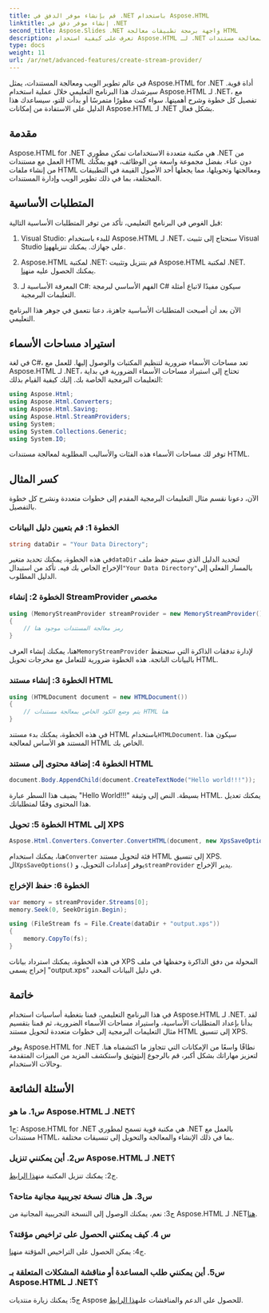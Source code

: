 ```yaml
---
title: قم بإنشاء موفر الدفق في .NET باستخدام Aspose.HTML
linktitle: إنشاء موفر دفق في .NET
second_title: Aspose.Slides .NET واجهة برمجة تطبيقات معالجة HTML
description: تعرف على كيفية استخدام Aspose.HTML لـ .NET لمعالجة مستندات HTML بكفاءة. برنامج تعليمي خطوة بخطوة للمطورين.
type: docs
weight: 11
url: /ar/net/advanced-features/create-stream-provider/
---
```

في عالم تطوير الويب ومعالجة المستندات، يمثل Aspose.HTML for .NET أداة قوية. سيرشدك هذا البرنامج التعليمي خلال عملية استخدام Aspose.HTML لـ .NET، مع تفصيل كل خطوة وشرح أهميتها. سواء كنت مطورًا متمرسًا أو بدأت للتو، سيساعدك هذا الدليل على الاستفادة من إمكانات Aspose.HTML لـ .NET بشكل فعال.

## مقدمة

Aspose.HTML for .NET هي مكتبة متعددة الاستخدامات تمكن مطوري .NET من العمل مع مستندات HTML دون عناء. بفضل مجموعة واسعة من الوظائف، فهو يمكّنك من إنشاء ملفات HTML ومعالجتها وتحويلها، مما يجعلها أحد الأصول القيمة في التطبيقات المختلفة، بما في ذلك تطوير الويب وإدارة المستندات.

## المتطلبات الأساسية

قبل الغوص في البرنامج التعليمي، تأكد من توفر المتطلبات الأساسية التالية:

1.  Visual Studio: للبدء باستخدام Aspose.HTML لـ .NET، ستحتاج إلى تثبيت Visual Studio على جهازك. يمكنك تنزيله[هنا](https://visualstudio.microsoft.com/).

2. Aspose.HTML لمكتبة .NET: قم بتنزيل وتثبيت Aspose.HTML لمكتبة .NET. يمكنك الحصول عليه من[هنا](https://releases.aspose.com/html/net/).

3. المعرفة الأساسية لـ C#: الفهم الأساسي لبرمجة C# سيكون مفيدًا لاتباع أمثلة التعليمات البرمجية.

الآن بعد أن أصبحت المتطلبات الأساسية جاهزة، دعنا نتعمق في جوهر هذا البرنامج التعليمي.

## استيراد مساحات الأسماء

في لغة C#، تعد مساحات الأسماء ضرورية لتنظيم المكتبات والوصول إليها. للعمل مع Aspose.HTML لـ .NET، تحتاج إلى استيراد مساحات الأسماء الضرورية في بداية التعليمات البرمجية الخاصة بك. إليك كيفية القيام بذلك:

```csharp
using Aspose.Html;
using Aspose.Html.Converters;
using Aspose.Html.Saving;
using Aspose.Html.StreamProviders;
using System;
using System.Collections.Generic;
using System.IO;
```

توفر لك مساحات الأسماء هذه الفئات والأساليب المطلوبة لمعالجة مستندات HTML.

## كسر المثال

الآن، دعونا نقسم مثال التعليمات البرمجية المقدم إلى خطوات متعددة ونشرح كل خطوة بالتفصيل.

### الخطوة 1: قم بتعيين دليل البيانات

```csharp
string dataDir = "Your Data Directory";
```

 في هذه الخطوة، يمكنك تحديد متغير`dataDir` لتحديد الدليل الذي سيتم حفظ ملف الإخراج الخاص بك فيه. تأكد من استبدال`"Your Data Directory"`بالمسار الفعلي إلى الدليل المطلوب.

### الخطوة 2: إنشاء StreamProvider مخصص

```csharp
using (MemoryStreamProvider streamProvider = new MemoryStreamProvider())
{
    // رمز معالجة المستندات موجود هنا
}
```

 هنا، يمكنك إنشاء العرف`MemoryStreamProvider` لإدارة تدفقات الذاكرة التي ستحتفظ بالبيانات الناتجة. هذه الخطوة ضرورية للتعامل مع مخرجات تحويل HTML.

### الخطوة 3: إنشاء مستند HTML

```csharp
using (HTMLDocument document = new HTMLDocument())
{
    // يتم وضع الكود الخاص بمعالجة مستندات HTML هنا
}
```

 في هذه الخطوة، يمكنك بدء مستند HTML باستخدام`HTMLDocument`. سيكون هذا المستند هو الأساس لمعالجة HTML الخاص بك.

### الخطوة 4: إضافة محتوى إلى مستند HTML

```csharp
document.Body.AppendChild(document.CreateTextNode("Hello world!!!"));
```

يضيف هذا السطر عبارة "Hello World!!!" بسيطة. النص إلى وثيقة HTML. يمكنك تعديل هذا المحتوى وفقًا لمتطلباتك.

### الخطوة 5: تحويل HTML إلى XPS

```csharp
Aspose.Html.Converters.Converter.ConvertHTML(document, new XpsSaveOptions(), streamProvider);
```

 هنا، يمكنك استخدام`Converter` فئة لتحويل مستند HTML إلى تنسيق XPS. ال`XpsSaveOptions()` يوفر إعدادات التحويل، و`streamProvider` يدير الإخراج.

### الخطوة 6: حفظ الإخراج

```csharp
var memory = streamProvider.Streams[0];
memory.Seek(0, SeekOrigin.Begin);

using (FileStream fs = File.Create(dataDir + "output.xps"))
{
    memory.CopyTo(fs);
}
```

في هذه الخطوة، يمكنك استرداد بيانات XPS المحولة من دفق الذاكرة وحفظها في ملف إخراج يسمى "output.xps" في دليل البيانات المحدد.

## خاتمة

في هذا البرنامج التعليمي، قمنا بتغطية أساسيات استخدام Aspose.HTML لـ .NET. لقد بدأنا بإعداد المتطلبات الأساسية، واستيراد مساحات الأسماء الضرورية، ثم قمنا بتقسيم مثال التعليمات البرمجية إلى خطوات متعددة لتحويل مستند HTML إلى تنسيق XPS.

 يوفر Aspose.HTML for .NET نطاقًا واسعًا من الإمكانات التي تتجاوز ما اكتشفناه هنا. لتعزيز مهاراتك بشكل أكبر، قم بالرجوع إلى[توثيق](https://reference.aspose.com/html/net/) واستكشف المزيد من الميزات المتقدمة وحالات الاستخدام.

## الأسئلة الشائعة

### س1. ما هو Aspose.HTML لـ .NET؟

ج1: Aspose.HTML for .NET هي مكتبة قوية تسمح لمطوري .NET بالعمل مع مستندات HTML، بما في ذلك الإنشاء والمعالجة والتحويل إلى تنسيقات مختلفة.

### س2. أين يمكنني تنزيل Aspose.HTML لـ .NET؟

 ج2: يمكنك تنزيل المكتبة من[هذا الرابط](https://releases.aspose.com/html/net/).

### س3. هل هناك نسخة تجريبية مجانية متاحة؟

 ج3: نعم، يمكنك الوصول إلى النسخة التجريبية المجانية من Aspose.HTML لـ .NET[هنا](https://releases.aspose.com/).

### س 4. كيف يمكنني الحصول على تراخيص مؤقتة؟

 ج4: يمكن الحصول على التراخيص المؤقتة من[هنا](https://purchase.aspose.com/temporary-license/).

### س5. أين يمكنني طلب المساعدة أو مناقشة المشكلات المتعلقة بـ Aspose.HTML لـ .NET؟

 ج5: يمكنك زيارة منتديات Aspose للحصول على الدعم والمناقشات على[هذا الرابط](https://forum.aspose.com/).